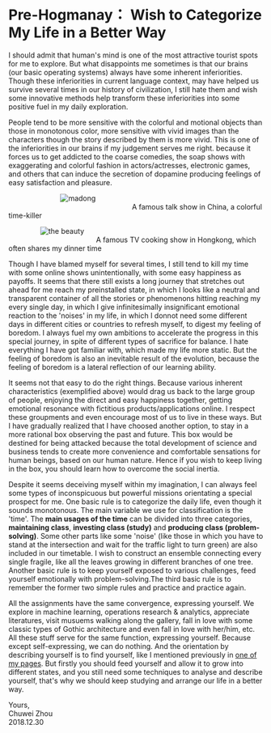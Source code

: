# Pre-Hogmanay： Wish to Categorize My Life in a Better Way                  
I should admit that human's mind is one of the most attractive tourist spots for me to explore. But what disappoints me sometimes is that our brains (our basic operating systems) always have some inherent inferiorities. Though these inferiorities in current language context, may have helped us survive several times in our history of civilization, I still hate them and wish some innovative methods help transform these inferiorities into some positive fuel in my daily exploration.                      
                  
People tend to be more sensitive with the colorful and motional objects than those in monotonous color, more sensitive with vivid images than the characters though the story described by them is more vivid. This is one of the inferiorities in our brains if my judgement serves me right. because it forces us to get addicted to the coarse comedies, the soap shows with exaggerating and colorful fashion in actors/actresses, electronic games, and others that can induce the secretion of dopamine producing feelings of easy satisfaction and pleasure.                            
                          
&nbsp; &nbsp; &nbsp; &nbsp; &nbsp; &nbsp; &nbsp; &nbsp; &nbsp; &nbsp; &nbsp; &nbsp; &nbsp;
![madong](https://github.com/zhouchw5/interaction.github.io/blob/How-to-categorise-my-life/madong.png)                     
&nbsp; &nbsp; &nbsp; &nbsp; &nbsp; &nbsp; &nbsp; &nbsp; &nbsp; &nbsp; &nbsp; &nbsp; &nbsp; &nbsp; &nbsp; &nbsp; &nbsp; &nbsp;&nbsp; &nbsp; &nbsp; &nbsp; &nbsp; &nbsp;&nbsp; &nbsp; &nbsp; &nbsp; &nbsp; &nbsp; &nbsp; &nbsp;   A famous talk show in China, a colorful time-killer 
                       
&nbsp; &nbsp; &nbsp; &nbsp; &nbsp; &nbsp; &nbsp; &nbsp;
![the beauty](https://github.com/zhouchw5/interaction.github.io/blob/How-to-categorise-my-life/the%20beauty.png)                 
&nbsp; &nbsp; &nbsp; &nbsp; &nbsp; &nbsp; &nbsp; &nbsp; &nbsp;&nbsp; &nbsp; &nbsp; &nbsp; &nbsp; &nbsp;&nbsp; &nbsp; &nbsp; &nbsp; &nbsp; &nbsp; &nbsp; &nbsp;  A famous TV cooking show in Hongkong, which often shares my dinner time              
                         
                         
Though I have blamed myself for several times, I still tend to kill my time with some online shows unintentionally, with some easy happiness as payoffs. It seems that there still exists a long journey that stretches out ahead for me reach my preinstalled state, in which I looks like a neutral and transparent container of all the stories or phenomenons hitting reaching my every single day, in which I give infinitesimally insignificant emotional reaction to the 'noises' in my life, in which I donnot need some different days in different cities or countries to refresh myself, to digest my feeling of boredom. I always fuel my own ambitions to accelerate the progress in this special journey, in spite of different types of sacrifice for balance. I hate everything I have got familiar with, which made my life more static. But the feeling of boredom is also an inevitable result of the evolution, because the feeling of boredom is a lateral reflection of our learning ability.                   
                  
It seems not that easy to do the right things. Because various inherent characteristics (exemplified above) would drag us back to the large group of people, enjoying the direct and easy happiness together, getting emotional resonance with fictitious products/applications online. I respect these groupments and even encourage most of us to live in these ways. But I have gradually realized that I have choosed another option, to stay in a more rational box observing the past and future. This box would be destined for being attacked because the total development of science and business tends to create more convenience and comfortable sensations for human beings, based on our human nature. Hence if you wish to keep living in the box, you should learn how to overcome the social inertia.                 
                 
Despite it seems deceiving myself within my imagination, I can always feel some types of inconspicuous but powerful missions orientating a special prospect for me. One basic rule is to categorize the daily life, even though it sounds monotonous. The main variable we use for classification is the 'time'. The **main usages of the time** can be divided into three categories, **maintaining class**, **investing class (study)** and **producing class (problem-solving)**. Some other parts like some 'noise' (like those in which you have to stand at the intersection and wait for the traffic light to turn green) are also included in our timetable. I wish to construct an ensemble connecting every single fragile, like all the leaves growing in different branches of one tree. Another basic rule is to keep yourself exposed to various challenges, feed yourself emotionally with problem-solving.The third basic rule is to remember the former two simple rules and practice and practice again.                                    
                                                                         
All the assignments have the same convergence, expressing yourself. We explore in machine learning, operations research & analytics, appreciate literatures, visit musuems walking along the gallery, fall in love with some classic types of Gothic architecture and even fall in love with her/him, etc. All these stuff serve for the same function, expressing yourself. Because except self-expressing, we can do nothing. And the orientation by describing yourself is to find yourself, like I mentioned previously in [one of my pages](https://www.zhouchuwei.com/life.github.io/). But firstly you should feed yourself and allow it to grow into different states, and you still need some techniques to analyse and describe yourself, that's why we should keep studying and arrange our life in a better way.                            

                                                       
   

                                  
                                  


Yours,          
Chuwei Zhou               
2018.12.30               

                          
                           



   
   
